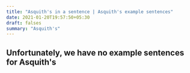 ```yaml
---
title: "Asquith's in a sentence | Asquith's example sentences"
date: 2021-01-20T19:57:50+05:30
draft: falses
summary: "Asquith's"
---
```

## Unfortunately, we have no example sentences for Asquith's                 
